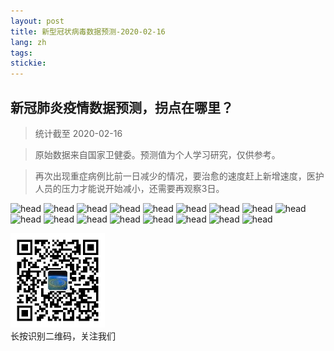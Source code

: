 ```yaml
---
layout: post
title: 新型冠状病毒数据预测-2020-02-16
lang: zh
tags: 
stickie: 
---
```


## 新冠肺炎疫情数据预测，拐点在哪里？

>统计截至 2020-02-16

>原始数据来自国家卫健委。预测值为个人学习研究，仅供参考。

>再次出现重症病例比前一日减少的情况，要治愈的速度赶上新增速度，医护人员的压力才能说开始减小，还需要再观察3日。

![head]({{site.hosturl}}/assets/post_assets/newdata/0216/1.png)
![head]({{site.hosturl}}/assets/post_assets/newdata/0216/2.png)
![head]({{site.hosturl}}/assets/post_assets/newdata/0216/3.png)
![head]({{site.hosturl}}/assets/post_assets/newdata/0216/4.png)
![head]({{site.hosturl}}/assets/post_assets/newdata/0216/5.png)
![head]({{site.hosturl}}/assets/post_assets/newdata/0216/6.png)
![head]({{site.hosturl}}/assets/post_assets/newdata/0216/7.png)
![head]({{site.hosturl}}/assets/post_assets/newdata/0216/8.png)
![head]({{site.hosturl}}/assets/post_assets/newdata/0216/9.png)
![head]({{site.hosturl}}/assets/post_assets/newdata/0216/10.png)
![head]({{site.hosturl}}/assets/post_assets/newdata/0216/11.png)
![head]({{site.hosturl}}/assets/post_assets/newdata/0216/12.png)
![head]({{site.hosturl}}/assets/post_assets/newdata/0216/13.png)
![head]({{site.hosturl}}/assets/post_assets/newdata/0216/14.png)
![head]({{site.hosturl}}/assets/post_assets/newdata/0216/15.png)
![head]({{site.hosturl}}/assets/post_assets/newdata/0216/16.png)
![head]({{site.hosturl}}/assets/post_assets/newdata/0216/17.png)


<div>
    <img width="30%" src="/assets/post_assets/newdata/qrcode_wechat.jpg">
    <div>长按识别二维码，关注我们</div>
</div>

